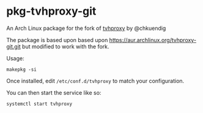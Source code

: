 # pkg-tvhproxy-git

An Arch Linux package for the fork of [tvhproxy](https://github.com/chkuendig/tvhProxy) by @chkuendig

The package is based upon based upon https://aur.archlinux.org/tvhproxy-git.git but modified to work with the fork.

Usage:

```
makepkg -si
```

Once installed, edit `/etc/conf.d/tvhproxy` to match your configuration.

You can then start the service like so:

```
systemctl start tvhproxy
```
